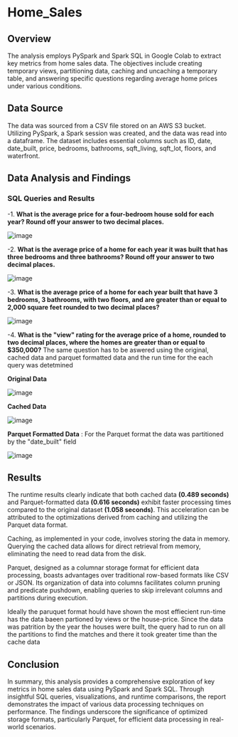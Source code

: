 # Home_Sales

## Overview
The analysis employs PySpark and Spark SQL in Google Colab to extract key metrics from home sales data. The objectives include creating temporary views, partitioning data, caching and uncaching a temporary table, and answering specific questions regarding average home prices under various conditions.

## Data Source
The data was sourced from a CSV file stored on an AWS S3 bucket. Utilizing PySpark, a Spark session was created, and the data was read into a dataframe. The dataset includes essential columns such as ID, date, date_built, price, bedrooms, bathrooms, sqft_living, sqft_lot, floors, and waterfront.

## Data Analysis and Findings

### SQL Queries and Results

-1. **What is the average price for a four-bedroom house sold for each year? Round off your answer to two decimal places.**
  
![image](https://github.com/NikitaGahoi/Home_Sales/assets/136101293/cb54a179-7171-45fc-bce7-467a8ba273eb)

-2. **What is the average price of a home for each year it was built that has three bedrooms and three bathrooms? Round off your answer to two decimal places.**

![image](https://github.com/NikitaGahoi/Home_Sales/assets/136101293/7d350023-b495-4528-b71b-6c61d7e1427e)

-3. **What is the average price of a home for each year built that have 3 bedrooms, 3 bathrooms, with two floors, and are greater than or equal to 2,000 square feet rounded to two decimal places?** 

 ![image](https://github.com/NikitaGahoi/Home_Sales/assets/136101293/3d04f8a2-df40-4e6d-a30b-a5661e151ac2)

 -4. **What is the "view" rating for the average price of a home, rounded to two decimal places, where the homes are greater than
 or equal to $350,000?** The same question has to be aswered using the original, cached data and parquet formatted data and the run time for the each query was detetmined

 **Original Data**

 ![image](https://github.com/NikitaGahoi/Home_Sales/assets/136101293/fef64bdd-eb10-4636-94f7-13adc6f3b70d)

 **Cached Data**

 ![image](https://github.com/NikitaGahoi/Home_Sales/assets/136101293/78f33abe-7465-47e2-9171-d76bb10fccab)

 **Parquet Formatted Data** : For the Parquet format the data was partitioned by the "date_built" field

 ![image](https://github.com/NikitaGahoi/Home_Sales/assets/136101293/f183ff81-c1fe-4032-aaef-4708ff3465f2)

 ## Results

The runtime results clearly indicate that both cached data **(0.489 seconds)** and Parquet-formatted data **(0.616 seconds)** exhibit faster processing times compared to the original dataset **(1.058 seconds)**. This acceleration can be attributed to the optimizations derived from caching and utilizing the Parquet data format.

Caching, as implemented in your code, involves storing the data in memory. Querying the cached data allows for direct retrieval from memory, eliminating the need to read data from the disk.

Parquet, designed as a columnar storage format for efficient data processing, boasts advantages over traditional row-based formats like CSV or JSON. Its organization of data into columns facilitates column pruning and predicate pushdown, enabling queries to skip irrelevant columns and partitions during execution.

Ideally the paruquet format hould have shown the most effiecient run-time has the data baeen partioned by views or the house-price. Since the data was patrition by the year the houses were built, the query had to run on all the partitions to find the matches and there it took greater time than the cache data

## Conclusion

In summary, this analysis provides a comprehensive exploration of key metrics in home sales data using PySpark and Spark SQL. Through insightful SQL queries, visualizations, and runtime comparisons, the report demonstrates the impact of various data processing techniques on performance. The findings underscore the significance of optimized storage formats, particularly Parquet, for efficient data processing in real-world scenarios.

 



  




